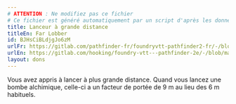 ```yaml
---
# ATTENTION : Ne modifiez pas ce fichier
# Ce fichier est généré automatiquement par un script d'après les données du module Foundry VTT officiel et de sa traduction
title: Lanceur à grande distance
titleEn: Far Lobber
id: BJHsCiBLdjgJo6zM
urlFr: https://gitlab.com/pathfinder-fr/foundryvtt-pathfinder2-fr/-/blob/master/data/feats/BJHsCiBLdjgJo6zM.htm
urlEn: https://gitlab.com/hooking/foundry-vtt---pathfinder-2e/-/blob/master/packs/data/feats.db/far-lobber.json
layout: dons
---
```

Vous avez appris à lancer à plus grande distance. Quand vous lancez une bombe alchimique, celle-ci a un facteur de portée de 9 m au lieu des 6 m habituels.
